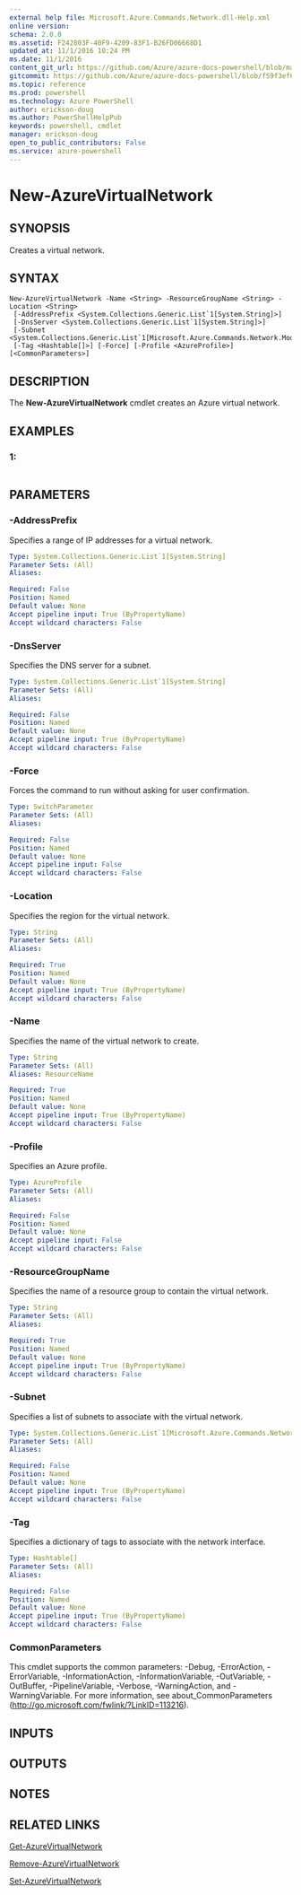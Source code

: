 ```yaml
---
external help file: Microsoft.Azure.Commands.Network.dll-Help.xml
online version: 
schema: 2.0.0
ms.assetid: F242803F-40F9-4209-83F1-B26FD06668D1
updated_at: 11/1/2016 10:24 PM
ms.date: 11/1/2016
content_git_url: https://github.com/Azure/azure-docs-powershell/blob/master/azureps-cmdlets-docs/ResourceManager/AzureRM.Network/v0.9.8/New-AzureVirtualNetwork.md
gitcommit: https://github.com/Azure/azure-docs-powershell/blob/f59f3ef60bc592383812213e69fd77ba950759ed/azureps-cmdlets-docs/ResourceManager/AzureRM.Network/v0.9.8/New-AzureVirtualNetwork.md
ms.topic: reference
ms.prod: powershell
ms.technology: Azure PowerShell
author: erickson-doug
ms.author: PowerShellHelpPub
keywords: powershell, cmdlet
manager: erickson-doug
open_to_public_contributors: False
ms.service: azure-powershell
---
```


# New-AzureVirtualNetwork

## SYNOPSIS
Creates a virtual network.

## SYNTAX

```
New-AzureVirtualNetwork -Name <String> -ResourceGroupName <String> -Location <String>
 [-AddressPrefix <System.Collections.Generic.List`1[System.String]>]
 [-DnsServer <System.Collections.Generic.List`1[System.String]>]
 [-Subnet <System.Collections.Generic.List`1[Microsoft.Azure.Commands.Network.Models.PSSubnet]>]
 [-Tag <Hashtable[]>] [-Force] [-Profile <AzureProfile>] [<CommonParameters>]
```

## DESCRIPTION
The **New-AzureVirtualNetwork** cmdlet creates an Azure virtual network.

## EXAMPLES

### 1:
```

```

## PARAMETERS

### -AddressPrefix
Specifies a range of IP addresses for a virtual network.

```yaml
Type: System.Collections.Generic.List`1[System.String]
Parameter Sets: (All)
Aliases: 

Required: False
Position: Named
Default value: None
Accept pipeline input: True (ByPropertyName)
Accept wildcard characters: False
```

### -DnsServer
Specifies the DNS server for a subnet.

```yaml
Type: System.Collections.Generic.List`1[System.String]
Parameter Sets: (All)
Aliases: 

Required: False
Position: Named
Default value: None
Accept pipeline input: True (ByPropertyName)
Accept wildcard characters: False
```

### -Force
Forces the command to run without asking for user confirmation.

```yaml
Type: SwitchParameter
Parameter Sets: (All)
Aliases: 

Required: False
Position: Named
Default value: None
Accept pipeline input: False
Accept wildcard characters: False
```

### -Location
Specifies the region for the virtual network.

```yaml
Type: String
Parameter Sets: (All)
Aliases: 

Required: True
Position: Named
Default value: None
Accept pipeline input: True (ByPropertyName)
Accept wildcard characters: False
```

### -Name
Specifies the name of the virtual network to create.

```yaml
Type: String
Parameter Sets: (All)
Aliases: ResourceName

Required: True
Position: Named
Default value: None
Accept pipeline input: True (ByPropertyName)
Accept wildcard characters: False
```

### -Profile
Specifies an Azure profile.

```yaml
Type: AzureProfile
Parameter Sets: (All)
Aliases: 

Required: False
Position: Named
Default value: None
Accept pipeline input: False
Accept wildcard characters: False
```

### -ResourceGroupName
Specifies the name of a resource group to contain the virtual network.

```yaml
Type: String
Parameter Sets: (All)
Aliases: 

Required: True
Position: Named
Default value: None
Accept pipeline input: True (ByPropertyName)
Accept wildcard characters: False
```

### -Subnet
Specifies a list of subnets to associate with the virtual network.

```yaml
Type: System.Collections.Generic.List`1[Microsoft.Azure.Commands.Network.Models.PSSubnet]
Parameter Sets: (All)
Aliases: 

Required: False
Position: Named
Default value: None
Accept pipeline input: True (ByPropertyName)
Accept wildcard characters: False
```

### -Tag
Specifies a dictionary of tags to associate with the network interface.

```yaml
Type: Hashtable[]
Parameter Sets: (All)
Aliases: 

Required: False
Position: Named
Default value: None
Accept pipeline input: True (ByPropertyName)
Accept wildcard characters: False
```

### CommonParameters
This cmdlet supports the common parameters: -Debug, -ErrorAction, -ErrorVariable, -InformationAction, -InformationVariable, -OutVariable, -OutBuffer, -PipelineVariable, -Verbose, -WarningAction, and -WarningVariable. For more information, see about_CommonParameters (http://go.microsoft.com/fwlink/?LinkID=113216).

## INPUTS

## OUTPUTS

## NOTES

## RELATED LINKS

[Get-AzureVirtualNetwork](xref:ResourceManager/AzureRM.Network/v0.9.8/Get-AzureVirtualNetwork.md)

[Remove-AzureVirtualNetwork](xref:ResourceManager/AzureRM.Network/v0.9.8/Remove-AzureVirtualNetwork.md)

[Set-AzureVirtualNetwork](xref:ResourceManager/AzureRM.Network/v0.9.8/Set-AzureVirtualNetwork.md)



